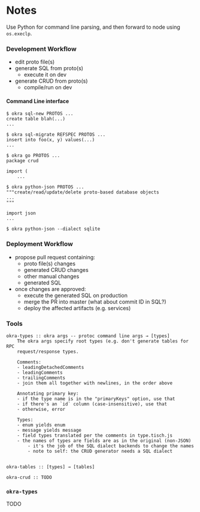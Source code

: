 Notes
=====
Use Python for command line parsing, and then forward to node using
`os.execlp`.

### Development Workflow
- edit proto file(s)
- generate SQL from proto(s)
    - execute it on dev
- generate CRUD from proto(s)
    - compile/run on dev

#### Command Line interface
```console
$ okra sql-new PROTOS ...
create table blah(...)
...

$ okra sql-migrate REFSPEC PROTOS ...
insert into foo(x, y) values(...)
...

$ okra go PROTOS ...
package crud

import (
    ...

$ okra python-json PROTOS ...
"""create/read/update/delete proto-based database objects
...
"""

import json
...

$ okra python-json --dialect sqlite
```

### Deployment Workflow
- propose pull request containing:
    - proto file(s) changes
    - generated CRUD changes
    - other manual changes
    - generated SQL
- once changes are approved:
    - execute the generated SQL on production
    - merge the PR into master (what about commit ID in SQL?)
    - deploy the affected artifacts (e.g. services)

### Tools

    okra-types :: okra args -- protoc command line args → [types]
        The okra args specify root types (e.g. don't generate tables for RPC
        request/response types.

        Comments:
        - leadingDetachedComments
        - leadingComments
        - trailingComments
        - join them all together with newlines, in the order above

        Annotating primary key:
        - if the type name is in the "primaryKeys" option, use that
        - if there's an `id` column (case-insensitive), use that
        - otherwise, error

        Types:
        - enum yields enum
        - message yields message
        - field types translated per the comments in type.tisch.js
        - the names of types are fields are as in the original (non-JSON)
            - it's the job of the SQL dialect backends to change the names
            - note to self: the CRUD generator needs a SQL dialect


    okra-tables :: [types] → [tables]

    okra-crud :: TODO

### `okra-types`
TODO
